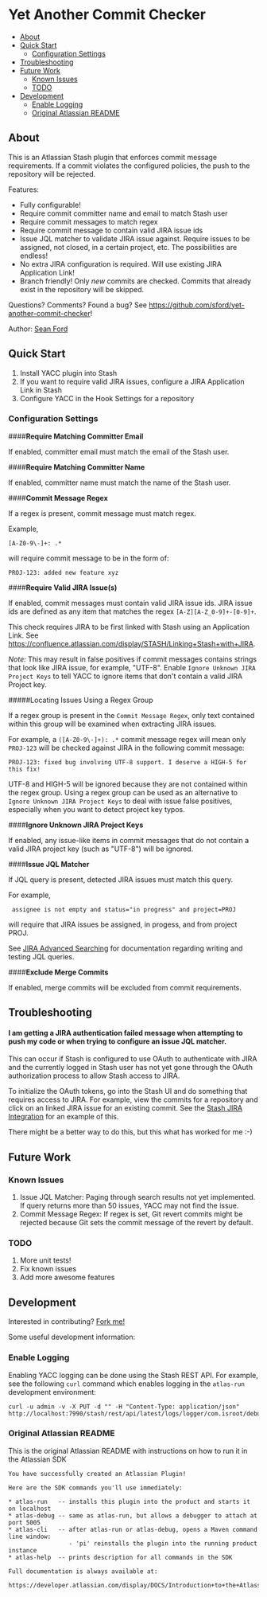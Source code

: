 # Yet Another Commit Checker

- [About](#about)
- [Quick Start](#quick-start)
    - [Configuration Settings](#configuration-settings)
- [Troubleshooting](#troubleshooting)
- [Future Work](#future-work)
    - [Known Issues](#known-issues)
    - [TODO](#todo)
- [Development](#development)
    - [Enable Logging](#enable-logging)
    - [Original Atlassian README](#original-atlassian-readme)

## About

This is an Atlassian Stash plugin that enforces commit message requirements. If a commit violates the
configured policies, the push to the repository will be rejected.

Features:

* Fully configurable!
* Require commit committer name and email to match Stash user
* Require commit messages to match regex
* Require commit message to contain valid JIRA issue ids
* Issue JQL matcher to validate JIRA issue against. Require issues to be assigned, not closed, in a certain project, etc.
The possibilities are endless!
* No extra JIRA configuration is required. Will use existing JIRA Application Link!
* Branch friendly! Only *new* commits are checked. Commits that already exist in the repository will be skipped.

Questions? Comments? Found a bug? See https://github.com/sford/yet-another-commit-checker!

Author: [Sean Ford](https://github.com/sford)

## Quick Start

1. Install YACC plugin into Stash
2. If you want to require valid JIRA issues, configure a JIRA Application Link in Stash
4. Configure YACC in the Hook Settings for a repository

### Configuration Settings

####**Require Matching Committer Email**

If enabled, committer email must match the email of the Stash user.

####**Require Matching Committer Name**

If enabled, committer name must match the name of the Stash user.

####**Commit Message Regex**

If a regex is present, commit message must match regex.

Example,

    [A-Z0-9\-]+: .*

will require commit message to be in the form of:

    PROJ-123: added new feature xyz

####**Require Valid JIRA Issue(s)**

If enabled, commit messages must contain valid JIRA issue ids. JIRA issue ids are defined as any item that matches
the regex `[A-Z][A-Z_0-9]+-[0-9]+`.

This check requires JIRA to be first linked with Stash using an Application Link. See https://confluence.atlassian.com/display/STASH/Linking+Stash+with+JIRA.

*Note:* This may result in false positives if commit messages contains strings that look like JIRA issue, for example, "UTF-8". Enable `Ignore Unknown JIRA Project Keys` to tell YACC to ignore items that don't contain a valid JIRA Project key.

#####Locating Issues Using a Regex Group 

If a regex group is present in the `Commit Message Regex`, only text contained within this group will be examined when extracting JIRA issues.

For example, a `([A-Z0-9\-]+): .*` commit message regex will mean only `PROJ-123` will be checked against JIRA in the following commit message:

    PROJ-123: fixed bug involving UTF-8 support. I deserve a HIGH-5 for this fix!

UTF-8 and HIGH-5 will be ignored because they are not contained within the regex group. Using a regex group can be used as an alternative to `Ignore Unknown JIRA Project Keys` to deal with issue false positives, especially when you want to detect project key typos.

####**Ignore Unknown JIRA Project Keys**

If enabled, any issue-like items in commit messages that do not contain a valid JIRA project key (such as "UTF-8") will be ignored.

####**Issue JQL Matcher**

If JQL query is present, detected JIRA issues must match this query.

For example,

     assignee is not empty and status="in progress" and project=PROJ

will require that JIRA issues be assigned, in progess, and from project PROJ.

See [JIRA Advanced Searching](https://confluence.atlassian.com/display/JIRA/Advanced+Searching) for documentation regarding writing and testing
JQL queries.

####**Exclude Merge Commits**

If enabled, merge commits will be excluded from commit requirements.

## Troubleshooting

#### I am getting a JIRA authentication failed message when attempting to push my code or when trying to configure an issue JQL matcher.

This can occur if Stash is configured to use OAuth to authenticate with JIRA and the currently logged in Stash user has
not yet gone through the OAuth authorization process to allow Stash access to JIRA.

To initialize the OAuth tokens, go into the Stash UI and do something that requires access to JIRA. For example, view
the commits for a repository and click on an linked JIRA issue for an existing commit. See the [Stash JIRA Integration](https://confluence.atlassian.com/display/STASH/JIRA+integration#JIRAintegration-SeetheJIRAissuesrelatedtocommitsandpullrequests)
for an example of this.

There might be a better way to do this, but this what has worked for me :-)

## Future Work

### Known Issues

1. Issue JQL Matcher: Paging through search results not yet implemented. If query returns more than 50 issues, YACC
may not find the issue.
2. Commit Message Regex: If regex is set, Git revert commits might be rejected because Git sets the commit message of the
revert by default.

### TODO

1. More unit tests!
2. Fix known issues
3. Add more awesome features

## Development

Interested in contributing? [Fork me!](https://github.com/sford/yet-another-commit-checker)

Some useful development information:

### Enable Logging

Enabling YACC logging can be done using the Stash REST API. For example, see the following `curl` command which enables logging in the `atlas-run` development environment:

    curl -u admin -v -X PUT -d "" -H "Content-Type: application/json" http://localhost:7990/stash/rest/api/latest/logs/logger/com.isroot/debug

### Original Atlassian README

This is the original Atlassian README with instructions on how to run it in the Atlassian SDK

    You have successfully created an Atlassian Plugin!

    Here are the SDK commands you'll use immediately:

    * atlas-run   -- installs this plugin into the product and starts it on localhost
    * atlas-debug -- same as atlas-run, but allows a debugger to attach at port 5005
    * atlas-cli   -- after atlas-run or atlas-debug, opens a Maven command line window:
                     - 'pi' reinstalls the plugin into the running product instance
    * atlas-help  -- prints description for all commands in the SDK

    Full documentation is always available at:

    https://developer.atlassian.com/display/DOCS/Introduction+to+the+Atlassian+Plugin+SDK

